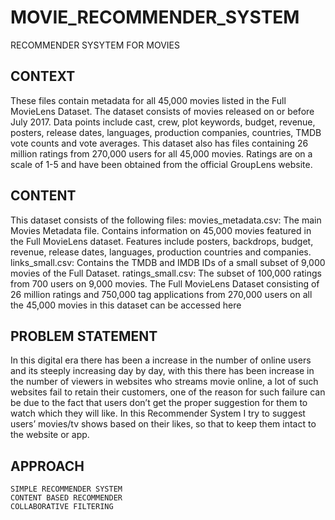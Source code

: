 # MOVIE_RECOMMENDER_SYSTEM
RECOMMENDER SYSYTEM FOR MOVIES

## CONTEXT

These files contain metadata for all 45,000 movies listed in the Full MovieLens Dataset. The dataset consists of movies released on or before July 2017. Data points include cast, crew, plot keywords, budget, revenue, posters, release dates, languages, production companies, countries, TMDB vote counts and vote averages.
This dataset also has files containing 26 million ratings from 270,000 users for all 45,000 movies. Ratings are on a scale of 1-5 and have been obtained from the official GroupLens website.

## CONTENT

This dataset consists of the following files:
movies_metadata.csv: The main Movies Metadata file. Contains information on 45,000 movies featured in the Full MovieLens dataset.
Features include posters, backdrops, budget, revenue, release dates, languages, production countries and companies.
links_small.csv: Contains the TMDB and IMDB IDs of a small subset of 9,000 movies of the Full Dataset.
ratings_small.csv: The subset of 100,000 ratings from 700 users on 9,000 movies.
The Full MovieLens Dataset consisting of 26 million ratings and 750,000 tag applications from 270,000 users on all the 45,000 movies in this dataset can be accessed here 

## PROBLEM STATEMENT

In this digital era there has been a increase in the number of online users and its steeply increasing day by day, with this there has been increase in the number of viewers in websites who streams movie online, a lot of such websites fail to retain their customers, one of the reason for such failure can be due to the fact that users don’t get the proper suggestion for them to watch which they will like. In this Recommender System I try to suggest users’ movies/tv shows based on their likes, so that to keep them intact to the website or app.

## APPROACH


    SIMPLE RECOMMENDER SYSTEM
    CONTENT BASED RECOMMENDER
    COLLABORATIVE FILTERING


